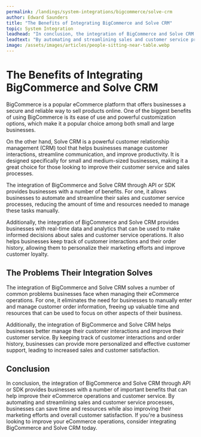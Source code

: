 ```yaml
---
permalink: /landings/system-integrations/bigcommerce/solve-crm
author: Edward Saunders
title: "The Benefits of Integrating BigCommerce and Solve CRM"
topic: System Integration
leadhead: "In conclusion, the integration of BigCommerce and Solve CRM through API or SDK provides businesses with a number of important benefits that can help improve their eCommerce operations and customer service"
leadtext: "By automating and streamlining sales and customer service processes, businesses can save time and resources while also improving their marketing efforts and overall customer satisfaction. If you're a business looking to improve your eCommerce operations, consider integrating BigCommerce and Solve CRM today."
image: /assets/images/articles/people-sitting-near-table.webp
---
```

<div class="arttext">    <h1>The Benefits of Integrating BigCommerce and Solve CRM</h1>
    <p>
      BigCommerce is a popular eCommerce platform that offers businesses a secure and reliable way to sell products online. One of the biggest benefits of using BigCommerce is its ease of use and powerful customization options, which make it a popular choice among both small and large businesses.
    </p>
    <p>
      On the other hand, Solve CRM is a powerful customer relationship management (CRM) tool that helps businesses manage customer interactions, streamline communication, and improve productivity. It is designed specifically for small and medium-sized businesses, making it a great choice for those looking to improve their customer service and sales processes.
    </p>
    <p>
      The integration of BigCommerce and Solve CRM through API or SDK provides businesses with a number of benefits. For one, it allows businesses to automate and streamline their sales and customer service processes, reducing the amount of time and resources needed to manage these tasks manually.
    </p>
    <p>
      Additionally, the integration of BigCommerce and Solve CRM provides businesses with real-time data and analytics that can be used to make informed decisions about sales and customer service operations. It also helps businesses keep track of customer interactions and their order history, allowing them to personalize their marketing efforts and improve customer loyalty.
    </p>
    <h2>The Problems Their Integration Solves</h2>
    <p>
      The integration of BigCommerce and Solve CRM solves a number of common problems businesses face when managing their eCommerce operations. For one, it eliminates the need for businesses to manually enter and manage customer order information, freeing up valuable time and resources that can be used to focus on other aspects of their business.
    </p>
    <p>
      Additionally, the integration of BigCommerce and Solve CRM helps businesses better manage their customer interactions and improve their customer service. By keeping track of customer interactions and order history, businesses can provide more personalized and effective customer support, leading to increased sales and customer satisfaction.
    </p>
    <h2>Conclusion</h2>
    <p>
      In conclusion, the integration of BigCommerce and Solve CRM through API or SDK provides businesses with a number of important benefits that can help improve their eCommerce operations and customer service. By automating and streamlining sales and customer service processes, businesses can save time and resources while also improving their marketing efforts and overall customer satisfaction. If you're a business looking to improve your eCommerce operations, consider integrating BigCommerce and Solve CRM today.
    </p>
</div>